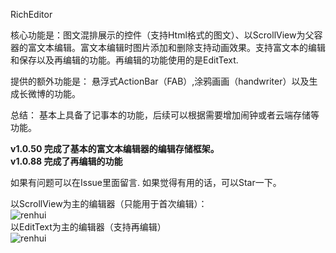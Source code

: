 RichEditor 

核心功能是：图文混排展示的控件（支持Html格式的图文）、以ScrollView为父容器的富文本编辑。富文本编辑时图片添加和删除支持动画效果。支持富文本的编辑和保存以及再编辑的功能。再编辑的功能使用的是EditText.

提供的额外功能是： 悬浮式ActionBar（FAB）,涂鸦画画（handwriter）以及生成长微博的功能。

总结： 基本上具备了记事本的功能，后续可以根据需要增加闹钟或者云端存储等功能。

<b>v1.0.50   完成了基本的富文本编辑器的编辑存储框架。</b> <br>
<b>v1.0.88   完成了再编辑的功能</b>

 如果有问题可以在Issue里面留言. 如果觉得有用的话，可以Star一下。

以ScrollView为主的编辑器（只能用于首次编辑）：<br>
![renhui](https://github.com/renhui/RichEditor/blob/master/screenshot/device-2016-03-10-145401.png)
<br>
以EditText为主的编辑器（支持再编辑）<br>
![renhui](https://github.com/renhui/RichEditor/blob/master/screenshot/device-2016-03-10-145788.png)





